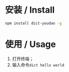 # 安装 / Install
```bash
npm install dict-youdao -g
```

# 使用 / Usage
1. 打开终端；
2. 输入命令`dict hello world`
